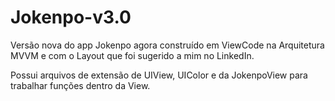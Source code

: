# Jokenpo-v3.0
Versão nova do app Jokenpo agora construído em ViewCode na Arquitetura MVVM e com o Layout que foi sugerido a mim no LinkedIn.

Possui arquivos de extensão de UIView, UIColor e da JokenpoView para trabalhar funções dentro da View.
